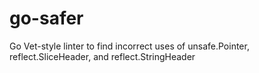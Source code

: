 # go-safer

Go Vet-style linter to find incorrect uses of unsafe.Pointer, reflect.SliceHeader, and reflect.StringHeader
